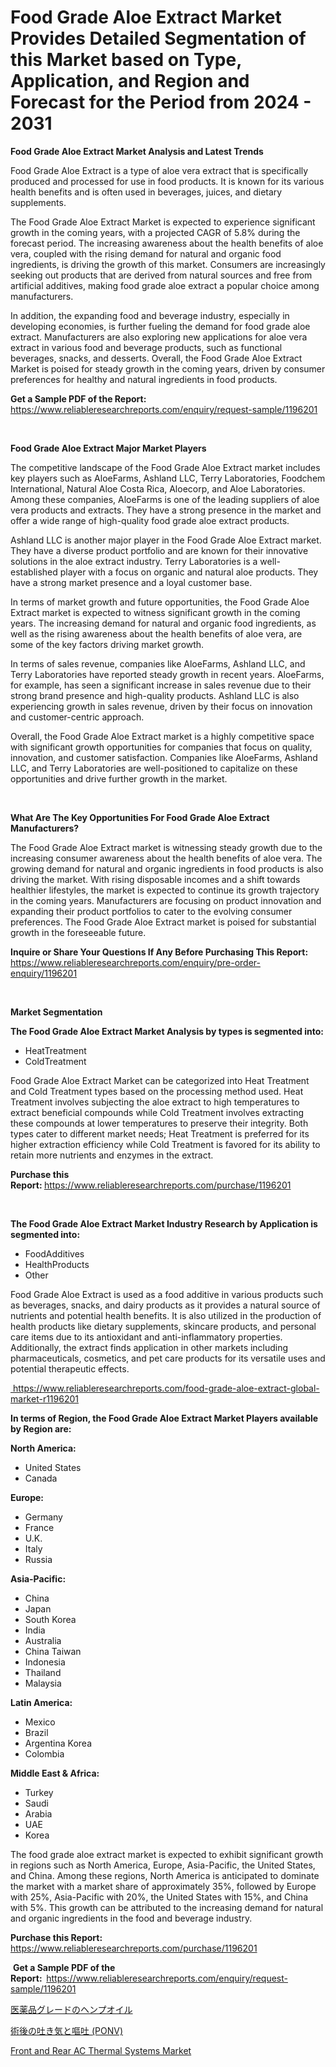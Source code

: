<p><h1>Food Grade Aloe Extract Market Provides Detailed Segmentation of this Market based on Type, Application, and Region and Forecast for the Period from 2024 - 2031</h1></p><p><strong>Food Grade Aloe Extract Market Analysis and Latest Trends</strong></p>
<p><p>Food Grade Aloe Extract is a type of aloe vera extract that is specifically produced and processed for use in food products. It is known for its various health benefits and is often used in beverages, juices, and dietary supplements.</p><p>The Food Grade Aloe Extract Market is expected to experience significant growth in the coming years, with a projected CAGR of 5.8% during the forecast period. The increasing awareness about the health benefits of aloe vera, coupled with the rising demand for natural and organic food ingredients, is driving the growth of this market. Consumers are increasingly seeking out products that are derived from natural sources and free from artificial additives, making food grade aloe extract a popular choice among manufacturers.</p><p>In addition, the expanding food and beverage industry, especially in developing economies, is further fueling the demand for food grade aloe extract. Manufacturers are also exploring new applications for aloe vera extract in various food and beverage products, such as functional beverages, snacks, and desserts. Overall, the Food Grade Aloe Extract Market is poised for steady growth in the coming years, driven by consumer preferences for healthy and natural ingredients in food products.</p></p>
<p><strong>Get a Sample PDF of the Report:&nbsp;</strong> <a href="https://www.reliableresearchreports.com/enquiry/request-sample/1196201">https://www.reliableresearchreports.com/enquiry/request-sample/1196201</a></p>
<p>&nbsp;</p>
<p><strong>Food Grade Aloe Extract Major Market Players</strong></p>
<p><p>The competitive landscape of the Food Grade Aloe Extract market includes key players such as AloeFarms, Ashland LLC, Terry Laboratories, Foodchem International, Natural Aloe Costa Rica, Aloecorp, and Aloe Laboratories. Among these companies, AloeFarms is one of the leading suppliers of aloe vera products and extracts. They have a strong presence in the market and offer a wide range of high-quality food grade aloe extract products.</p><p>Ashland LLC is another major player in the Food Grade Aloe Extract market. They have a diverse product portfolio and are known for their innovative solutions in the aloe extract industry. Terry Laboratories is a well-established player with a focus on organic and natural aloe products. They have a strong market presence and a loyal customer base.</p><p>In terms of market growth and future opportunities, the Food Grade Aloe Extract market is expected to witness significant growth in the coming years. The increasing demand for natural and organic food ingredients, as well as the rising awareness about the health benefits of aloe vera, are some of the key factors driving market growth.</p><p>In terms of sales revenue, companies like AloeFarms, Ashland LLC, and Terry Laboratories have reported steady growth in recent years. AloeFarms, for example, has seen a significant increase in sales revenue due to their strong brand presence and high-quality products. Ashland LLC is also experiencing growth in sales revenue, driven by their focus on innovation and customer-centric approach.</p><p>Overall, the Food Grade Aloe Extract market is a highly competitive space with significant growth opportunities for companies that focus on quality, innovation, and customer satisfaction. Companies like AloeFarms, Ashland LLC, and Terry Laboratories are well-positioned to capitalize on these opportunities and drive further growth in the market.</p></p>
<p>&nbsp;</p>
<p><strong>What Are The Key Opportunities For Food Grade Aloe Extract Manufacturers?</strong></p>
<p><p>The Food Grade Aloe Extract market is witnessing steady growth due to the increasing consumer awareness about the health benefits of aloe vera. The growing demand for natural and organic ingredients in food products is also driving the market. With rising disposable incomes and a shift towards healthier lifestyles, the market is expected to continue its growth trajectory in the coming years. Manufacturers are focusing on product innovation and expanding their product portfolios to cater to the evolving consumer preferences. The Food Grade Aloe Extract market is poised for substantial growth in the foreseeable future.</p></p>
<p><strong>Inquire or Share Your Questions If Any Before Purchasing This Report:</strong> <a href="https://www.reliableresearchreports.com/enquiry/pre-order-enquiry/1196201">https://www.reliableresearchreports.com/enquiry/pre-order-enquiry/1196201</a></p>
<p>&nbsp;</p>
<p><strong>Market Segmentation</strong></p>
<p><strong>The Food Grade Aloe Extract Market Analysis by types is segmented into:</strong></p>
<p><ul><li>HeatTreatment</li><li>ColdTreatment</li></ul></p>
<p><p>Food Grade Aloe Extract Market can be categorized into Heat Treatment and Cold Treatment types based on the processing method used. Heat Treatment involves subjecting the aloe extract to high temperatures to extract beneficial compounds while Cold Treatment involves extracting these compounds at lower temperatures to preserve their integrity. Both types cater to different market needs; Heat Treatment is preferred for its higher extraction efficiency while Cold Treatment is favored for its ability to retain more nutrients and enzymes in the extract.</p></p>
<p><strong>Purchase this Report:&nbsp;</strong><a href="https://www.reliableresearchreports.com/purchase/1196201">https://www.reliableresearchreports.com/purchase/1196201</a></p>
<p>&nbsp;</p>
<p><strong>The Food Grade Aloe Extract Market Industry Research by Application is segmented into:</strong></p>
<p><ul><li>FoodAdditives</li><li>HealthProducts</li><li>Other</li></ul></p>
<p><p>Food Grade Aloe Extract is used as a food additive in various products such as beverages, snacks, and dairy products as it provides a natural source of nutrients and potential health benefits. It is also utilized in the production of health products like dietary supplements, skincare products, and personal care items due to its antioxidant and anti-inflammatory properties. Additionally, the extract finds application in other markets including pharmaceuticals, cosmetics, and pet care products for its versatile uses and potential therapeutic effects.</p></p>
<p><a href="https://www.reliableresearchreports.com/food-grade-aloe-extract-global-market-r1196201">&nbsp;https://www.reliableresearchreports.com/food-grade-aloe-extract-global-market-r1196201</a></p>
<p><strong>In terms of Region, the Food Grade Aloe Extract Market Players available by Region are:</strong></p>
<p>
    <p> <strong> North America: </strong>
        <ul>
            <li>United States</li>
            <li>Canada</li>
        </ul>
        </p> 
    <p> <strong> Europe: </strong>
        <ul>
            <li>Germany</li>
            <li>France</li>
            <li>U.K.</li>
            <li>Italy</li>
            <li>Russia</li>
        </ul>
        </p> 
    <p> <strong> Asia-Pacific: </strong>
        <ul>
            <li>China</li>
            <li>Japan</li>
            <li>South Korea</li>
            <li>India</li>
            <li>Australia</li>
            <li>China Taiwan</li>
            <li>Indonesia</li>
            <li>Thailand</li>
            <li>Malaysia</li>
        </ul>
        </p> 
    <p> <strong> Latin America: </strong>
        <ul>
            <li>Mexico</li>
            <li>Brazil</li>
            <li>Argentina Korea</li>
            <li>Colombia</li>
        </ul>
        </p> 
    <p> <strong> Middle East & Africa: </strong>
        <ul>
            <li>Turkey</li>
            <li>Saudi</li>
            <li>Arabia</li>
            <li>UAE</li>
            <li>Korea</li>
        </ul>
    </p>
    </p>
<p><p>The food grade aloe extract market is expected to exhibit significant growth in regions such as North America, Europe, Asia-Pacific, the United States, and China. Among these regions, North America is anticipated to dominate the market with a market share of approximately 35%, followed by Europe with 25%, Asia-Pacific with 20%, the United States with 15%, and China with 5%. This growth can be attributed to the increasing demand for natural and organic ingredients in the food and beverage industry.</p></p>
<p><strong>Purchase this Report: </strong><a href="https://www.reliableresearchreports.com/purchase/1196201">https://www.reliableresearchreports.com/purchase/1196201</a></p>
<p>&nbsp;<strong>Get a Sample PDF of the Report:&nbsp;&nbsp;</strong><a href="https://www.reliableresearchreports.com/enquiry/request-sample/1196201">https://www.reliableresearchreports.com/enquiry/request-sample/1196201</a></p>
<p><strong></strong></p>
<p><p><a href="https://github.com/reliezer65/Market-Research-Report-List-1/blob/main/991006090725.md">医薬品グレードのヘンプオイル</a></p><p><a href="https://github.com/sghwr779811674/Market-Research-Report-List-2/blob/main/482741591592.md">術後の吐き気と嘔吐 (PONV)</a></p><p><a href="https://github.com/josesg55/Market-Research-Report-List-2/blob/main/front-and-rear-ac-thermal-systems-market.md">Front and Rear AC Thermal Systems Market</a></p></p>
